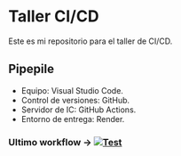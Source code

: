 # Taller CI/CD
Este es mi repositorio para el taller de CI/CD.

## Pipepile
- Equipo: Visual Studio Code.
- Control de versiones: GitHub.
- Servidor de IC: GitHub Actions.
- Entorno de entrega: Render.

### Ultimo workflow -> [![Test](https://github.com/AgustinMartinez7/IyCS-CI/actions/workflows/test.yml/badge.svg)](https://github.com/AgustinMartinez7/IyCS-CI/actions/workflows/test.yml)